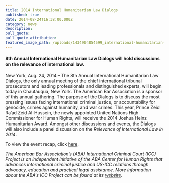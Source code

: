 ```yaml
---
title: 2014 International Humanitarian Law Dialogs
published: true
date: 2014-08-24T16:38:00.000Z
category: news
description:
pull_quote:
pull_quote_attribution:
featured_image_path: /uploads/1434904854599_international-humanitarian-law-dialogues-1496.jpg
---
```



#### 8th Annual International Humanitarian Law Dialogs will hold discussions on the relevance of international law.

New York, Aug. 24, 2014 – The 8th Annual International Humanitarian Law Dialogs, the only annual meeting of the chief international tribunal prosecutors and leading professionals and distinguished experts, will begin today in Chautauqua, New York. The American Bar Association is a sponsor of this annual gathering. The purpose of the Dialogs is to discuss the most pressing issues facing international criminal justice, or accountability for genocide, crimes against humanity, and war crimes. This year, Prince Zeid Ra’ad Zeid Al-Hussein, the newly appointed United Nations High Commissioner for Human Rights, will receive the 2014 Joshua Heinz Humanitarian Award. Amongst other discussions and events, the Dialogs will also include a panel discussion on the *Relevance of International Law in 2014*.

To view the event recap, click [here](https://www.international-criminal-justice-today.org/events/8th-annual-international-humanitarian-law-dialogs-2014/).

*The American Bar Association’s (ABA) International Criminal Court (ICC) Project is an independent initiative of the ABA Center for Human Rights that advances international criminal justice and US-ICC relations through advocacy, education and practical legal assistance. More information about the ABA's ICC Project can be found at its [website](http://www.aba-icc.org/).*